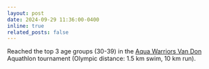 ```yaml
---
layout: post
date: 2024-09-29 11:36:00-0400
inline: true
related_posts: false
---
```


Reached the top 3 age groups (30-39) in the <a href='https://aquawarriors.com.vn/van-don/'>Aqua Warriors Van Don</a> Aquathlon tournament (Olympic distance: 1.5 km swim, 10 km run).